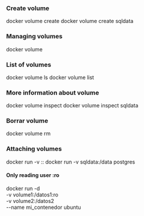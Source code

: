 ### Create volume
docker volume create <volumename>
docker volume create sqldata

### Managing volumes
docker volume


### List of volumes
docker volume ls
docker volume list

### More information about volume
docker volume inspect <volumename>
docker volume inspect sqldata

### Borrar volume
docker volume rm

### Attaching volumes
docker run -v <volumename>:<destionation path>:<options>
docker run -v sqldata:/data postgres

#### Only reading user :ro
docker run -d \
    -v volume1:/datos1:ro \
    -v volume2:/datos2 \
    --name mi_contenedor ubuntu

